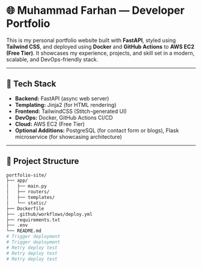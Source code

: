 # 🌐 Muhammad Farhan — Developer Portfolio

This is my personal portfolio website built with **FastAPI**, styled using **Tailwind CSS**, and deployed using **Docker** and **GitHub Actions** to **AWS EC2 (Free Tier)**. It showcases my experience, projects, and skill set in a modern, scalable, and DevOps-friendly stack.

---

## 🚀 Tech Stack

- **Backend:** FastAPI (async web server)
- **Templating:** Jinja2 (for HTML rendering)
- **Frontend:** TailwindCSS (Stitch-generated UI)
- **DevOps:** Docker, GitHub Actions CI/CD
- **Cloud:** AWS EC2 (Free Tier)
- **Optional Additions:** PostgreSQL (for contact form or blogs), Flask microservice (for showcasing architecture)

---

## 📁 Project Structure

```bash
portfolio-site/
├── app/
│   ├── main.py
│   ├── routers/
│   ├── templates/
│   └── static/
├── Dockerfile
├── .github/workflows/deploy.yml
├── requirements.txt
├── .env
└── README.md
# Trigger deployment
# Trigger deployment
# Retry deploy test
# Retry deploy test
# Retry deploy test
